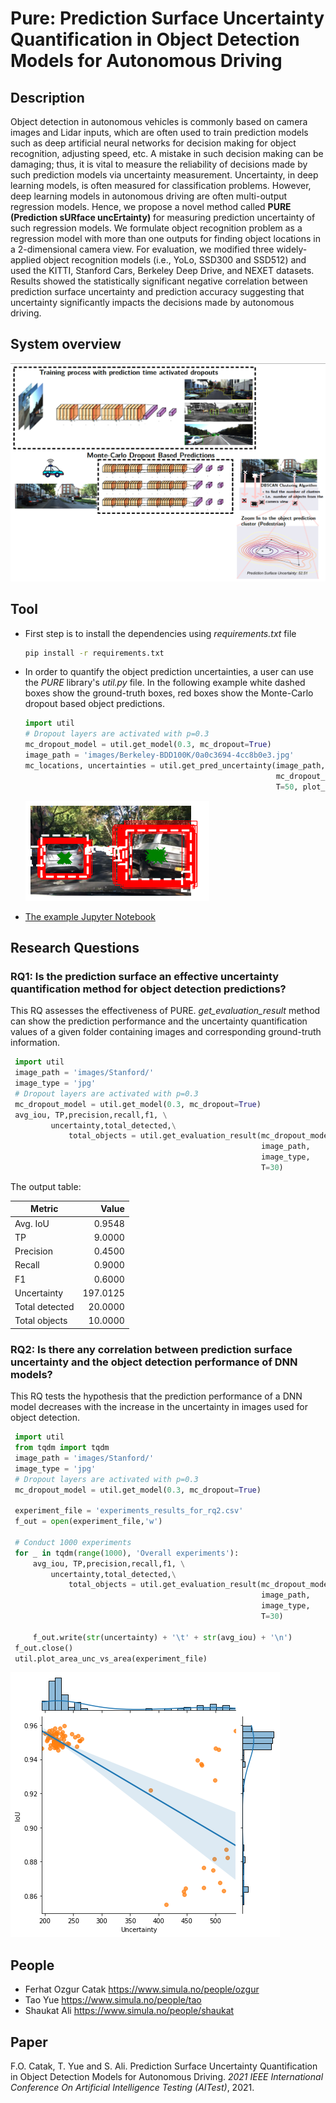 # Pure: Prediction Surface Uncertainty Quantification in Object Detection Models for Autonomous Driving

## Description
Object detection in autonomous vehicles is commonly based on camera images and Lidar inputs, which are often used to train prediction models such as deep artificial neural networks for decision making for object recognition, adjusting speed, etc. A mistake in such decision making can be damaging; thus, it is vital to measure the reliability of decisions made by such prediction models via uncertainty measurement. Uncertainty, in deep learning models, is often measured for classification problems. However, deep learning models in autonomous driving are often multi-output regression models. Hence, we propose a novel method called **PURE (Prediction sURface uncErtainty)** for measuring prediction uncertainty of such regression models. We formulate object recognition problem as a regression model with more than one outputs for finding object locations in a 2-dimensional camera view. For evaluation, we modified three widely-applied object recognition models (i.e., YoLo, SSD300 and SSD512) and used the KITTI, Stanford Cars, Berkeley Deep Drive, and NEXET datasets. Results showed the statistically significant negative correlation between prediction surface uncertainty and prediction accuracy suggesting that uncertainty significantly impacts the decisions made by autonomous driving.  

## System overview
![Process](https://raw.githubusercontent.com/Simula-COMPLEX/pure/main/desc_images/system-overview.png)

## Tool
* First step is to install the dependencies using *requirements.txt* file
   ```bash
   pip install -r requirements.txt 
   ```
   
* In order to quantify the object prediction uncertainties, a user can use the *PURE* library's *util.py* file. In the following example white dashed boxes show the ground-truth boxes, red boxes show the Monte-Carlo dropout based object predictions.
   ```python
   import util
   # Dropout layers are activated with p=0.3
   mc_dropout_model = util.get_model(0.3, mc_dropout=True)
   image_path = 'images/Berkeley-BDD100K/0a0c3694-4cc8b0e3.jpg'
   mc_locations, uncertainties = util.get_pred_uncertainty(image_path,
                                                           mc_dropout_model,mc_dropout=True, 
                                                           T=50, plot_ground_truth=True)
   ```
   ![Output](https://raw.githubusercontent.com/Simula-COMPLEX/pure/main/desc_images/berkeley1.png)
* [The example Jupyter Notebook](https://github.com/Simula-COMPLEX/pure/blob/main/pure-object-detection-uncertainty-quantification.ipynb)

## Research Questions
### RQ1: Is the prediction surface an effective uncertainty quantification method for object detection predictions? 
This RQ assesses the effectiveness of PURE. *get_evaluation_result* method can show the prediction performance and the uncertainty quantification values of a given folder containing images and corresponding ground-truth information.

   ```python
    import util
    image_path = 'images/Stanford/'
    image_type = 'jpg'
    # Dropout layers are activated with p=0.3
    mc_dropout_model = util.get_model(0.3, mc_dropout=True)
    avg_iou, TP,precision,recall,f1, \
            uncertainty,total_detected,\
                total_objects = util.get_evaluation_result(mc_dropout_model,
                                                           image_path,
                                                           image_type,
                                                           T=30)
   ```
The output table:

|     Metric     |  Value   |
|----------------|---------:|
|    Avg. IoU    |  0.9548  |
|       TP       |  9.0000  |
|   Precision    |   0.4500 |
|     Recall     |   0.9000 |
|       F1       |   0.6000 |
|  Uncertainty   | 197.0125 |
| Total detected | 20.0000  |
| Total objects  | 10.0000  |

### RQ2: Is there any correlation between prediction surface uncertainty and the object detection performance of DNN models? 
This RQ tests the hypothesis that the prediction performance of a DNN model decreases with the increase in the uncertainty in images used for object detection. 

   ```python
    import util
    from tqdm import tqdm
    image_path = 'images/Stanford/'
    image_type = 'jpg'
    # Dropout layers are activated with p=0.3
    mc_dropout_model = util.get_model(0.3, mc_dropout=True)

    experiment_file = 'experiments_results_for_rq2.csv'
    f_out = open(experiment_file,'w')

    # Conduct 1000 experiments
    for _ in tqdm(range(1000), 'Overall experiments'):
        avg_iou, TP,precision,recall,f1, \
            uncertainty,total_detected,\
                total_objects = util.get_evaluation_result(mc_dropout_model,
                                                           image_path,
                                                           image_type,
                                                           T=30)
        
        f_out.write(str(uncertainty) + '\t' + str(avg_iou) + '\n')
    f_out.close()
    util.plot_area_unc_vs_area(experiment_file)
   ```
![Output](https://raw.githubusercontent.com/Simula-COMPLEX/pure/main/desc_images/rq2.png)

## People
* Ferhat Ozgur Catak https://www.simula.no/people/ozgur
* Tao Yue https://www.simula.no/people/tao
* Shaukat Ali https://www.simula.no/people/shaukat

## Paper
F.O. Catak, T. Yue and S. Ali. Prediction Surface Uncertainty Quantification in Object Detection Models for Autonomous Driving. *2021 IEEE International Conference On Artificial Intelligence Testing (AITest)*, 2021.